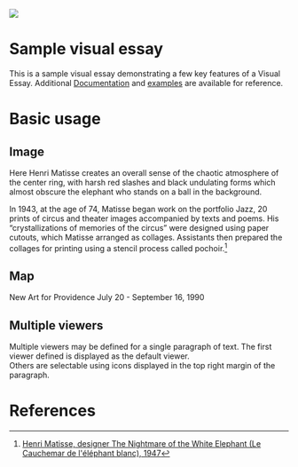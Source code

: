 <a href="https://juncture-digital.org"><img src="https://juncture-digital.org/images/ve-button.png"></a>

<param ve-config 
       title="The Nightmare of the White Elephant (Le Cauchemar de l'éléphant blanc), 1947"
       author="RISD Musem"
       banner="https://iiif.juncture-digital.org/banner/?url=![image](https://upload.wikimedia.org/wikipedia/commons/thumb/8/8f/Museum_of_Art%2C_RISD%2C_Providence_RI.jpg/640px-Museum_of_Art%2C_RISD%2C_Providence_RI.jpg)" 
       layout="vertical">

<!-- Entities discussed throughout the essay are typically defined before the essay text and
     are thus available in all text.  Entity identifiers (QIDs) can be found in either
     Wikipedia or Wikidata (https://www.wikidata.org)> -->
<param ve-entity eid="Q5589"> <!-- Henri Matisse -->

# Sample visual essay

This is a sample visual essay demonstrating a few key features of a Visual Essay. Additional [Documentation](https://github.com/JSTOR-Labs/juncture/wiki) and [examples](https://jstor-labs.github.io/juncture-examples) are available for reference.
<param ve-image 
       manifest="https://risdmuseum.org/sites/default/files/styles/scaled_900/museumplus/263755.jpg?itok=JvdPpoXH">

# Basic usage

## Image

Here Henri Matisse creates an overall sense of the chaotic atmosphere of the center ring, with harsh red slashes and black undulating forms which almost obscure the elephant who stands on a ball in the background.

In 1943, at the age of 74, Matisse began work on the portfolio Jazz, 20 prints of circus and theater images accompanied by texts and poems. His “crystallizations of memories of the circus” were designed using paper cutouts, which Matisse arranged as collages. Assistants then prepared the collages for printing using a stencil process called pochoir.[^1]
<param ve-image 
       label="The Nightmare of the White Elephant (Le Cauchemar de l'éléphant blanc), 1947" 
       description="painting by Johannes Vermeer" 
       license="public domain" 
       url="https://risdmuseum.org/sites/default/files/styles/scaled_900/museumplus/263755.jpg?itok=JvdPpoXH">

## Map

New Art for Providence
July 20 - September 16, 1990
<param ve-map center="Q2148186" zoom="11" prefer-geojson>

## Multiple viewers

Multiple viewers may be defined for a single paragraph of text.  The first viewer defined is displayed as the default viewer.  
Others are selectable using icons displayed in the top right margin of the paragraph.
<param ve-image 
       manifest="https://risdmuseum.org/sites/default/files/styles/scaled_900/museumplus/263755.jpg?itok=JvdPpoXH">
<param ve-map center="Q36600" zoom="15">

# References

[^1]: [Henri Matisse, designer
The Nightmare of the White Elephant (Le Cauchemar de l'éléphant blanc), 1947](https://risdmuseum.org/art-design/collection/nightmare-white-elephant-le-cauchemar-de-lelephant-blanc-1987058?return=%2Fart-design%2Fcollection%3Fsearch_api_fulltext%3Dmatisse%26op%3D#content__section--exhibition-history--933691)
